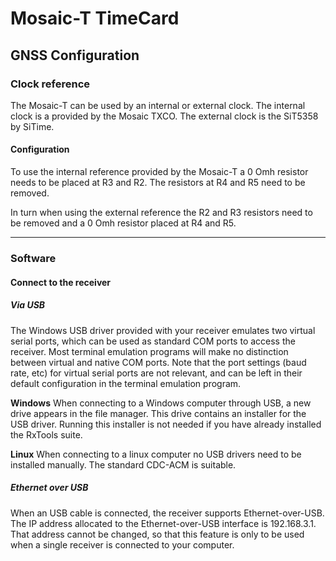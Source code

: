 # Mosaic-T TimeCard

## GNSS Configuration
### Clock reference
The Mosaic-T can be used by an internal or external clock.
The internal clock is a provided by the Mosaic TXCO.
The external clock is the SiT5358 by SiTime.

#### Configuration
To use the internal reference provided by the Mosaic-T a 0 Omh resistor needs to be placed at R3 and R2.
The resistors at R4 and R5 need to be removed.

In turn when using the external reference the R2 and R3 resistors need to be removed and a 0 Omh resistor placed at R4 and R5.

---
### Software
#### Connect to the receiver
##### Via USB
The Windows USB driver provided with your receiver emulates two virtual serial ports, which
can be used as standard COM ports to access the receiver. 
Most terminal emulation programs will make no distinction between virtual and
native COM ports. Note that the port settings (baud rate, etc) for virtual serial ports are not
relevant, and can be left in their default configuration in the terminal emulation program.

**Windows**
When connecting to a Windows computer through USB, a new drive appears in the file manager.
This drive contains an installer for the USB driver. Running this installer is not needed if
you have already installed the RxTools suite.

**Linux**
When connecting to a linux computer no USB drivers need to be installed manually. 
The standard CDC-ACM is suitable.

##### Ethernet over USB
When an USB cable is connected, the receiver supports Ethernet-over-USB. The IP address
allocated to the Ethernet-over-USB interface is 192.168.3.1. That address cannot be
changed, so that this feature is only to be used when a single receiver is connected to your
computer.
